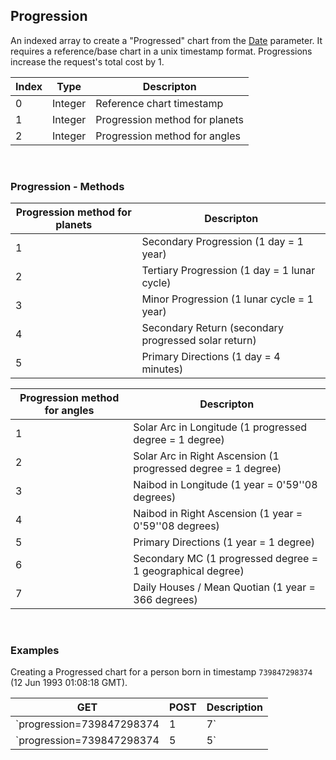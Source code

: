 ## Progression

An indexed array to create a "Progressed" chart from the [Date](/astrologico/param_date.html) parameter. It requires a reference/base chart in a unix timestamp format. Progressions increase the request's total cost by 1.

| Index | Type | Descripton |
|---|---|---|
| 0 | Integer | Reference chart timestamp |
| 1 | Integer | Progression method for planets |
| 2 | Integer | Progression method for angles |

<br>

### Progression - Methods

| Progression method for planets | Descripton |
|---|---|
| 1 | Secondary Progression (1 day = 1 year) |
| 2 | Tertiary Progression (1 day = 1 lunar cycle)|
| 3 | Minor Progression (1 lunar cycle = 1 year)|
| 4 | Secondary Return (secondary progressed solar return) |
| 5 | Primary Directions (1 day = 4 minutes) |

| Progression method for angles | Descripton |
|---|---|
| 1 | Solar Arc in Longitude (1 progressed degree = 1 degree) |
| 2 | Solar Arc in Right Ascension (1 progressed degree = 1 degree) |
| 3 | Naibod in Longitude (1 year = 0'59''08 degrees) |
| 4 | Naibod in Right Ascension (1 year = 0'59''08 degrees) |
| 5 | Primary Directions (1 year = 1 degree) |
| 6 | Secondary MC (1 progressed degree = 1 geographical degree) |
| 7 | Daily Houses / Mean Quotian (1 year = 366 degrees) |

<br>

### Examples

Creating a Progressed chart for a person born in timestamp `739847298374` (12 Jun 1993 01:08:18 GMT).

|GET|POST|Description|
|---|---|---|
|`progression=739847298374|1|7`|`progression:[739847298374,1,7]`| Progressed chart using Secondary progressions and Daily Houses |
|`progression=739847298374|5|5`|`progression:[739847298374,5,5]`| Progressed chart using Primary Directions |

<br><br><br>